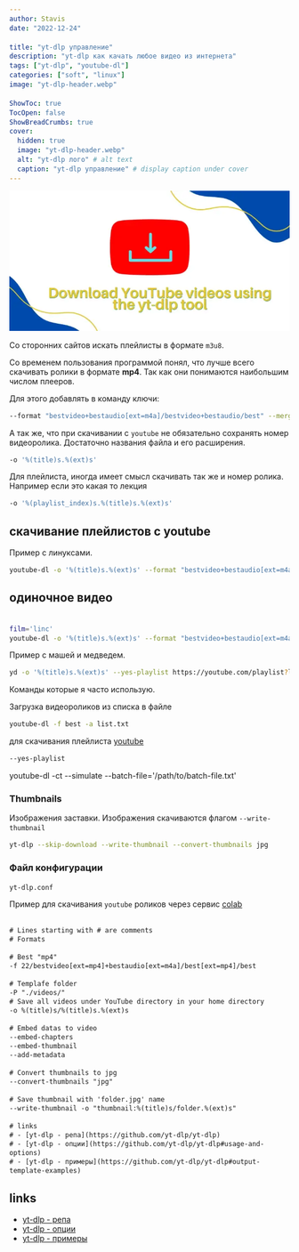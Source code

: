 ```yaml
---
author: Stavis
date: "2022-12-24"

title: "yt-dlp управление"
description: "yt-dlp как качать любое видео из интернета"
tags: ["yt-dlp", "youtube-dl"]
categories: ["soft", "linux"]
image: "yt-dlp-header.webp"

ShowToc: true
TocOpen: false
ShowBreadCrumbs: true
cover:
  hidden: true
  image: "yt-dlp-header.webp"
  alt: "yt-dlp лого" # alt text
  caption: "yt-dlp управление" # display caption under cover
---
```


![TDD Banner](yt-dlp-header.webp)

Со сторонних сайтов искать плейлисты в формате `m3u8`.

Со временем пользования программой понял, что лучше всего
скачивать ролики в формате **mp4**. Так как они понимаются
наибольшим числом плееров.

Для этого добавлять в команду ключи:

```bash
--format "bestvideo+bestaudio[ext=m4a]/bestvideo+bestaudio/best" --merge-output-format mp4
```

А так же, что при скачивании с `youtube` не обязательно сохранять номер видеоролика. Достаточно названия файла и его расширения.

```bash
-o '%(title)s.%(ext)s'
```

Для плейлиста, иногда имеет смысл скачивать так же и номер ролика.
Например если это какая то лекция

```bash
-o '%(playlist_index)s.%(title)s.%(ext)s'
```

## скачивание плейлистов с youtube

Пример с линуксами.

```bash
youtube-dl -o '%(title)s.%(ext)s' --format "bestvideo+bestaudio[ext=m4a]/bestvideo+bestaudio/best" --merge-output-format mp4 --yes-playlist https://youtube.com/playlist?list=PLisqB92_b4TlQH3jVGf6lrFMVqalCTjAQ
```

## одиночное видео

```bash

film='linc'
youtube-dl -o '%(title)s.%(ext)s' --format "bestvideo+bestaudio[ext=m4a]/bestvideo+bestaudio/best" --merge-output-format mp4 $film

```

Пример с машей и медведем.

```bash
yd -o '%(title)s.%(ext)s' --yes-playlist https://youtube.com/playlist?list=PLXnIohISHNIur5SkRfvOLo1YJjw7NwQx6
```

Команды которые я часто использую.

Загрузка видеороликов из списка в файле

```bash
youtube-dl -f best -a list.txt
```

для скачивания плейлиста [youtube](https://youtube.com)

```bash
--yes-playlist
```

youtube-dl -ct --simulate --batch-file='/path/to/batch-file.txt'

### Thumbnails

Изображения заставки.
Изображения скачиваются флагом `--write-thumbnail`

```sh
yt-dlp --skip-download --write-thumbnail --convert-thumbnails jpg 
```

### Файл конфигурации

`yt-dlp.conf`

Пример для скачивания `youtube` роликов через сервис [colab](https://colab.research.google.com/drive/1VYZOzBjoacWr7s9Al-J932byqaylRunW)

```shell title="yt-dlp.conf"

# Lines starting with # are comments
# Formats

# Best "mp4"
-f 22/bestvideo[ext=mp4]+bestaudio[ext=m4a]/best[ext=mp4]/best

# Templafe folder
-P "./videos/"
# Save all videos under YouTube directory in your home directory
-o %(title)s/%(title)s.%(ext)s

# Embed datas to video
--embed-chapters 
--embed-thumbnail 
--add-metadata

# Convert thumbnails to jpg
--convert-thumbnails "jpg"

# Save thumbnail with 'folder.jpg' name
--write-thumbnail -o "thumbnail:%(title)s/folder.%(ext)s"

# links
# - [yt-dlp - репа](https://github.com/yt-dlp/yt-dlp)
# - [yt-dlp - опции](https://github.com/yt-dlp/yt-dlp#usage-and-options)
# - [yt-dlp - примеры](https://github.com/yt-dlp/yt-dlp#output-template-examples)
```



## links

- [yt-dlp - репа](https://github.com/yt-dlp/yt-dlp)
- [yt-dlp - опции](https://github.com/yt-dlp/yt-dlp#usage-and-options)
- [yt-dlp - примеры](https://github.com/yt-dlp/yt-dlp#output-template-examples)
